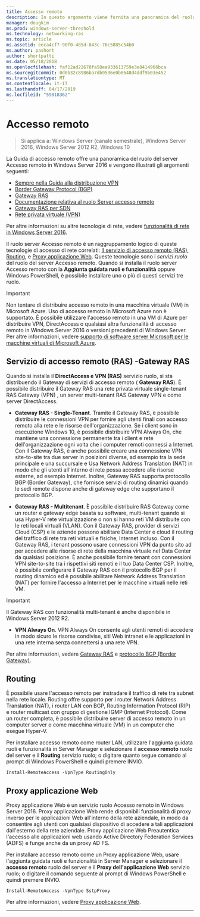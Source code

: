 ```yaml
---
title: Accesso remoto
description: In questo argomento viene fornita una panoramica del ruolo del server Accesso remoto in Windows Server 2016.
manager: dougkim
ms.prod: windows-server-threshold
ms.technology: networking-ras
ms.topic: article
ms.assetid: eeca4cf7-90f0-485d-843c-76c5885c54b0
ms.author: pashort
author: shortpatti
ms.date: 05/18/2018
ms.openlocfilehash: faf12ad22678fa58ea933613759e3e8414966bca
ms.sourcegitcommit: 0d0b32c8986ba7db9536e0b8648d4ddf9b03e452
ms.translationtype: MT
ms.contentlocale: it-IT
ms.lasthandoff: 04/17/2019
ms.locfileid: "59818362"
---
```

# <a name="remote-access"></a>Accesso remoto

>Si applica a: Windows Server (canale semestrale), Windows Server 2016, Windows Server 2012 R2, Windows 10

La Guida di accesso remoto offre una panoramica del ruolo del server Accesso remoto in Windows Server 2016 e vengono illustrati gli argomenti seguenti:

- [Sempre nella Guida alla distribuzione VPN](vpn/always-on-vpn/deploy/always-on-vpn-deploy.md)
- [Border Gateway Protocol &#40;BGP&#41;](bgp/Border-Gateway-Protocol-BGP.md)
- [Gateway RAS](ras-gateway/RAS-Gateway.md) 
- [Documentazione relativa al ruolo Server accesso remoto](ras/Remote-Access-Server-Role-Documentation.md)
- [Gateway RAS per SDN](../../networking/sdn/technologies/network-function-virtualization/RAS-Gateway-for-SDN.md)
- [Rete privata virtuale (VPN)](vpn/vpn-top.md)
 
Per altre informazioni su altre tecnologie di rete, vedere [funzionalità di rete in Windows Server 2016](https://docs.microsoft.com/windows-server/networking/networking).

Il ruolo server Accesso remoto è un raggruppamento logico di queste tecnologie di accesso di rete correlati: [Il servizio di accesso remoto (RAS)](#bkmk_da), [Routing](#bkmk_rras), e [Proxy applicazione Web](#bkmk_proxy). Queste tecnologie sono i *servizi ruolo* del ruolo del server Accesso remoto. Quando si installa il ruolo server Accesso remoto con la **Aggiunta guidata ruoli e funzionalità** oppure Windows PowerShell, è possibile installare uno o più di questi servizi tre ruolo.

>[!IMPORTANT]
>Non tentare di distribuire accesso remoto in una macchina virtuale \(VM\) in Microsoft Azure. Uso di accesso remoto in Microsoft Azure non è supportato. È possibile utilizzare l'accesso remoto in una VM di Azure per distribuire VPN, DirectAccess o qualsiasi altra funzionalità di accesso remoto in Windows Server 2016 o versioni precedenti di Windows Server. Per altre informazioni, vedere [supporto di software server Microsoft per le macchine virtuali di Microsoft Azure](https://support.microsoft.com/help/2721672/microsoft-server-software-support-for-microsoft-azure-virtual-machines).

## <a name="bkmk_da"></a>Servizio di accesso remoto \(RAS\) -Gateway RAS

Quando si installa il **DirectAccess e VPN (RAS)** servizio ruolo, si sta distribuendo il Gateway di servizi di accesso remoto \( **Gateway RAS**\). È possibile distribuire il Gateway RAS una rete privata virtuale single-tenant RAS Gateway \(VPN\) , un server multi-tenant RAS Gateway VPN e come server DirectAccess.

- **Gateway RAS - Single-Tenant**. Tramite il Gateway RAS, è possibile distribuire le connessioni VPN per fornire agli utenti finali con accesso remoto alla rete e le risorse dell'organizzazione. Se i client sono in esecuzione Windows 10, è possibile distribuire VPN Always On, che mantiene una connessione permanente tra i client e rete dell'organizzazione ogni volta che i computer remoti connessi a Internet. Con il Gateway RAS, è anche possibile creare una connessione VPN site-to-site tra due server in posizioni diverse, ad esempio tra la sede principale e una succursale e Usa Network Address Translation \(NAT\) in modo che gli utenti all'interno di rete possa accedere alle risorse esterne, ad esempio Internet. Inoltre, Gateway RAS supporta protocollo BGP (Border Gateway), che fornisce servizi di routing dinamici quando le sedi remote dispone anche di gateway edge che supportano il protocollo BGP.

- **Gateway RAS - Multitenant**. È possibile distribuire RAS Gateway come un router e gateway edge basata su software, multi-tenant quando si usa Hyper\-V rete virtualizzazione o non si hanno reti VM distribuite con le reti locali virtuali \(VLAN\). Con il Gateway RAS, provider di servizi Cloud \(CSP\) e le aziende possono abilitare Data Center e cloud il routing del traffico di rete tra reti virtuali e fisiche, Internet incluso. Con il Gateway RAS, i tenant possono usare connessioni VPN da punto sito ad per accedere alle risorse di rete della macchina virtuale nel Data Center da qualsiasi posizione. È anche possibile fornire tenant con connessioni VPN site-to-site tra i rispettivi siti remoti e il tuo Data Center CSP. Inoltre, è possibile configurare il Gateway RAS con il protocollo BGP per il routing dinamico ed è possibile abilitare Network Address Translation \(NAT\) per fornire l'accesso a Internet per le macchine virtuali nelle reti VM.

>[!IMPORTANT]
> Il Gateway RAS con funzionalità multi-tenant è anche disponibile in Windows Server 2012 R2.

- **VPN Always On**. VPN Always On consente agli utenti remoti di accedere in modo sicuro le risorse condivise, siti Web intranet e le applicazioni in una rete interna senza connettersi a una rete VPN. 

Per altre informazioni, vedere [Gateway RAS](ras-gateway/RAS-Gateway.md) e [protocollo BGP (Border Gateway)](bgp/Border-Gateway-Protocol-BGP.md).

## <a name="bkmk_rras"></a>Routing

È possibile usare l'accesso remoto per instradare il traffico di rete tra subnet nella rete locale. Routing offre supporto per i router Network Address Translation (NAT), i router LAN con BGP, Routing Information Protocol (RIP) e router multicast con gruppo di gestione IGMP (Internet Protocol). Come un router completa, è possibile distribuire server di accesso remoto in un computer server o come macchina virtuale (VM) in un computer che esegue Hyper-V.

Per installare accesso remoto come router LAN, utilizzare l'aggiunta guidata ruoli e funzionalità in Server Manager e selezionare il **accesso remoto** ruolo del server e il **Routing** servizio ruolo; o digitare quanto segue comando al prompt di Windows PowerShell e quindi premere INVIO.

```  
Install-RemoteAccess -VpnType RoutingOnly
```  

## <a name="bkmk_proxy"></a>Proxy applicazione Web

Proxy applicazione Web è un servizio ruolo Accesso remoto in Windows Server 2016. Proxy applicazione Web rende disponibili funzionalità di proxy inverso per le applicazioni Web all'interno della rete aziendale, in modo da consentire agli utenti con qualsiasi dispositivo di accedere a tali applicazioni dall'esterno della rete aziendale. Proxy applicazione Web Preautentica l'accesso alle applicazioni web usando Active Directory Federation Services (ADFS) e funge anche da un proxy AD FS.

Per installare accesso remoto come un Proxy applicazione Web, usare l'aggiunta guidata ruoli e funzionalità in Server Manager e selezionare il **accesso remoto** ruolo del server e il **Proxy dell'applicazione Web** servizio ruolo; o digitare il comando seguente al prompt di Windows PowerShell e quindi premere INVIO.  

```  
Install-RemoteAccess -VpnType SstpProxy  
```  

Per altre informazioni, vedere [Proxy applicazione Web](https://technet.microsoft.com/windows-server-docs/identity/web-application-proxy/web-application-proxy-windows-server).


---